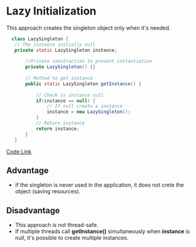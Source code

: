 # Lazy Initialization

This approach creates the singleton object only when it's needed.

 ```java
   class LazySingleton {
    // The instance initially null
    private static LazySingleton instance;
    
        //Private constraction to prevent instantiation
        private LazySingleton() {}
    
        // Method to get instance
        public static LazySingleton getInstance() {
    
            // Check is instance null
            if(instance == null) {
                // If null create a instance
                instance = new LazySingleton();
            }
            // Return instance
            return instance;
        }
    }
```
[Code Link](https://github.com/bit-based-computing/Design-Pattern/blob/main/Creational%20Patterns/Singleton%20Pattern/Lazy%20Initialization/LazySingleton.java)

## Advantage
- if the singleton is never used in the application, it does not crete the object (saving resources).
    
## Disadvantage
- This approach is not thread-safe. 
- If multiple threads call **getInstance()** simultaneously when **instance** is null, 
  it's possible to create multiple instances.
